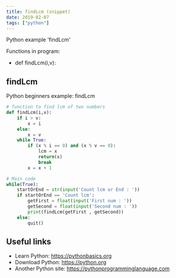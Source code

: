 ```yaml
---
title: findLcm (snippet)
date: 2019-02-07
tags: ["python"]
---
```

Python example 'findLcm'

Functions in program: 
* def findLcm(i,v):

## findLcm

Python beginners example: findLcm

```python
# function to find lcm of two numbers
def findLcm(i,v):
    if i > v:
        x = i
    else:
        x = v
    while True:
        if (x % i == 0) and (x % v == 0):
            lcm = x
            return(x)
            break
        x = x + 1

# Main code
while(True):
    startOrEnd = str(input('Count lcm or End : '))
    if startOrEnd == 'Count lcm':
        getFirst = float(input('First num : '))
        getSecond = float(input('Second num : '))
        print(findLcm(getFirst , getSecond))
    else:
        quit()


```

## Useful links

- Learn Python: https://pythonbasics.org
- Download Python: https://python.org
- Another Python site: https://pythonprogramminglanguage.com
